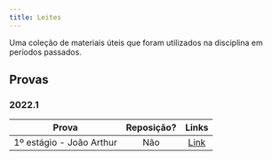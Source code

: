 ```yaml
---
title: Leites
---
```


Uma coleção de materiais úteis que foram utilizados na disciplina em períodos passados.

## Provas

### 2022.1
|    **Prova**      | **Reposição?** | **Links** |
|:----------------: | :------------: | :-------: |
1º estágio - João Arthur | Não | [Link](https://drive.google.com/file/d/1rjTFm3CcbfvJEOVBK756l7yEdUKGHoAq/view?usp=sharing)
